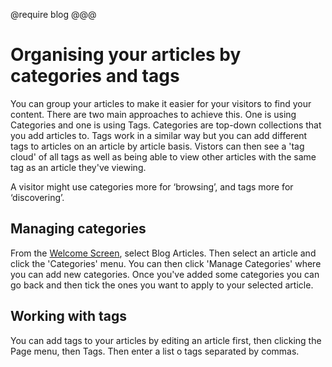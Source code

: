 @require blog
@@@
# Organising your articles by categories and tags

You can group your articles to make it easier for your visitors to find your content. There are two main approaches to achieve this. One is using Categories and one is using Tags. Categories are top-down collections that you add articles to. Tags work in a similar way but you can add different tags to articles on an article by article basis. Vistors can then see a 'tag cloud' of all tags as well as being able to view other articles with the same tag as an article they've viewing. 

A visitor might use categories more for ‘browsing’, and tags more for ‘discovering’. 

## Managing categories

From the [Welcome Screen](#/popup/welcome-screen), select Blog Articles. Then select an article and click the 'Categories' menu. You can then click 'Manage Categories' where you can add new categories. Once you've added some categories you can go back and then tick the ones you want to apply to your selected article. 

## Working with tags

You can add tags to your articles by editing an article first, then clicking the Page menu, then Tags. Then enter a list o tags separated by commas. 